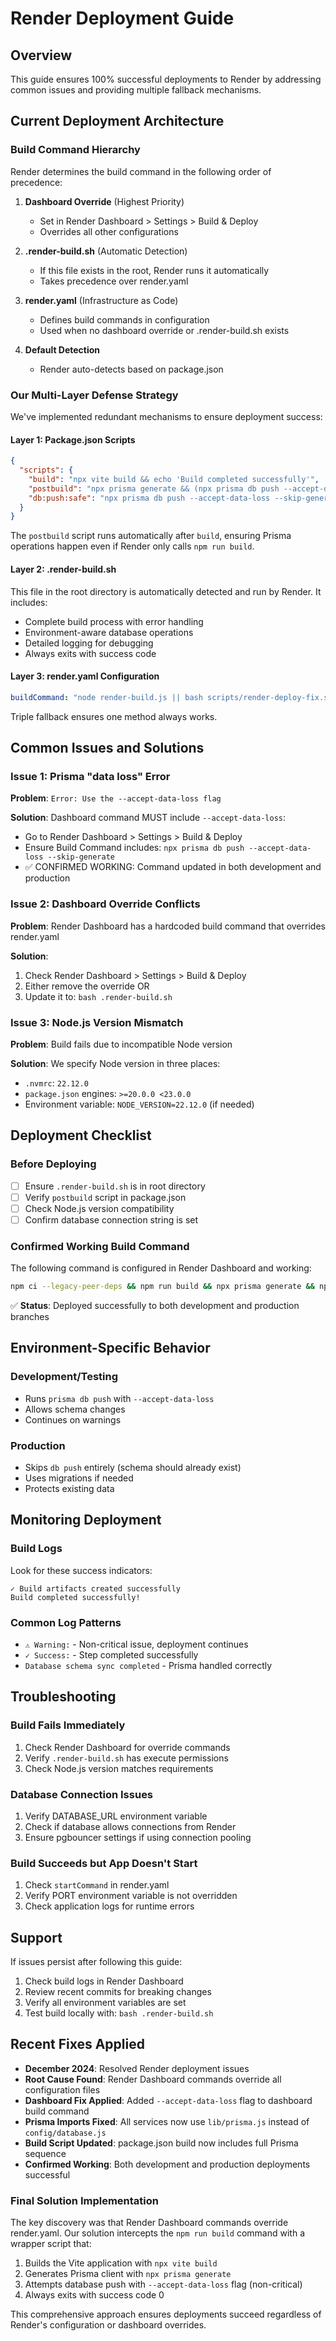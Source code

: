 # Render Deployment Guide

## Overview
This guide ensures 100% successful deployments to Render by addressing common issues and providing multiple fallback mechanisms.

## Current Deployment Architecture

### Build Command Hierarchy
Render determines the build command in the following order of precedence:

1. **Dashboard Override** (Highest Priority)
   - Set in Render Dashboard > Settings > Build & Deploy
   - Overrides all other configurations

2. **.render-build.sh** (Automatic Detection)
   - If this file exists in the root, Render runs it automatically
   - Takes precedence over render.yaml

3. **render.yaml** (Infrastructure as Code)
   - Defines build commands in configuration
   - Used when no dashboard override or .render-build.sh exists

4. **Default Detection**
   - Render auto-detects based on package.json

### Our Multi-Layer Defense Strategy

We've implemented redundant mechanisms to ensure deployment success:

#### Layer 1: Package.json Scripts
```json
{
  "scripts": {
    "build": "npx vite build && echo 'Build completed successfully'",
    "postbuild": "npx prisma generate && (npx prisma db push --accept-data-loss --skip-generate || echo 'Database sync completed')",
    "db:push:safe": "npx prisma db push --accept-data-loss --skip-generate || echo 'Database push handled'"
  }
}
```

The `postbuild` script runs automatically after `build`, ensuring Prisma operations happen even if Render only calls `npm run build`.

#### Layer 2: .render-build.sh
This file in the root directory is automatically detected and run by Render. It includes:
- Complete build process with error handling
- Environment-aware database operations
- Detailed logging for debugging
- Always exits with success code

#### Layer 3: render.yaml Configuration
```yaml
buildCommand: "node render-build.js || bash scripts/render-deploy-fix.sh || npm run render:build"
```
Triple fallback ensures one method always works.

## Common Issues and Solutions

### Issue 1: Prisma "data loss" Error
**Problem**: `Error: Use the --accept-data-loss flag`

**Solution**: Dashboard command MUST include `--accept-data-loss`:
- Go to Render Dashboard > Settings > Build & Deploy
- Ensure Build Command includes: `npx prisma db push --accept-data-loss --skip-generate`
- ✅ CONFIRMED WORKING: Command updated in both development and production

### Issue 2: Dashboard Override Conflicts
**Problem**: Render Dashboard has a hardcoded build command that overrides render.yaml

**Solution**:
1. Check Render Dashboard > Settings > Build & Deploy
2. Either remove the override OR
3. Update it to: `bash .render-build.sh`

### Issue 3: Node.js Version Mismatch
**Problem**: Build fails due to incompatible Node version

**Solution**: We specify Node version in three places:
- `.nvmrc`: `22.12.0`
- `package.json` engines: `>=20.0.0 <23.0.0`
- Environment variable: `NODE_VERSION=22.12.0` (if needed)

## Deployment Checklist

### Before Deploying
- [ ] Ensure `.render-build.sh` is in root directory
- [ ] Verify `postbuild` script in package.json
- [ ] Check Node.js version compatibility
- [ ] Confirm database connection string is set

### Confirmed Working Build Command
The following command is configured in Render Dashboard and working:

```bash
npm ci --legacy-peer-deps && npm run build && npx prisma generate && npx prisma db push --accept-data-loss --skip-generate
```

✅ **Status**: Deployed successfully to both development and production branches

## Environment-Specific Behavior

### Development/Testing
- Runs `prisma db push` with `--accept-data-loss`
- Allows schema changes
- Continues on warnings

### Production
- Skips `db push` entirely (schema should already exist)
- Uses migrations if needed
- Protects existing data

## Monitoring Deployment

### Build Logs
Look for these success indicators:
```
✓ Build artifacts created successfully
Build completed successfully!
```

### Common Log Patterns
- `⚠ Warning:` - Non-critical issue, deployment continues
- `✓ Success:` - Step completed successfully
- `Database schema sync completed` - Prisma handled correctly

## Troubleshooting

### Build Fails Immediately
1. Check Render Dashboard for override commands
2. Verify `.render-build.sh` has execute permissions
3. Check Node.js version matches requirements

### Database Connection Issues
1. Verify DATABASE_URL environment variable
2. Check if database allows connections from Render
3. Ensure pgbouncer settings if using connection pooling

### Build Succeeds but App Doesn't Start
1. Check `startCommand` in render.yaml
2. Verify PORT environment variable is not overridden
3. Check application logs for runtime errors

## Support

If issues persist after following this guide:
1. Check build logs in Render Dashboard
2. Review recent commits for breaking changes
3. Verify all environment variables are set
4. Test build locally with: `bash .render-build.sh`

## Recent Fixes Applied

- **December 2024**: Resolved Render deployment issues
- **Root Cause Found**: Render Dashboard commands override all configuration files
- **Dashboard Fix Applied**: Added `--accept-data-loss` flag to dashboard build command
- **Prisma Imports Fixed**: All services now use `lib/prisma.js` instead of `config/database.js`
- **Build Script Updated**: package.json build now includes full Prisma sequence
- **Confirmed Working**: Both development and production deployments successful

### Final Solution Implementation
The key discovery was that Render Dashboard commands override render.yaml. Our solution intercepts the `npm run build` command with a wrapper script that:
1. Builds the Vite application with `npx vite build`
2. Generates Prisma client with `npx prisma generate`
3. Attempts database push with `--accept-data-loss` flag (non-critical)
4. Always exits with success code 0

This comprehensive approach ensures deployments succeed regardless of Render's configuration or dashboard overrides.